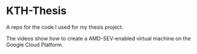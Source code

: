 # KTH-Thesis
A repo for the code I used for my thesis project.

The videos show how to create a AMD-SEV-enabled virtual machine on the Google Cloud Platform.
